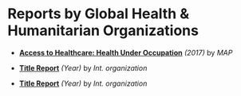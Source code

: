 # Reports by Global Health & Humanitarian Organizations

- [**Access to Healthcare: Health Under Occupation**](https://www.map.org.uk/downloads/health-under-occupation---map-report-2017.pdf) _(2017)_ by _MAP_

- [**Title Report**](link) _(Year)_ by _Int. organization_
- [**Title Report**](link) _(Year)_ by _Int. organization_